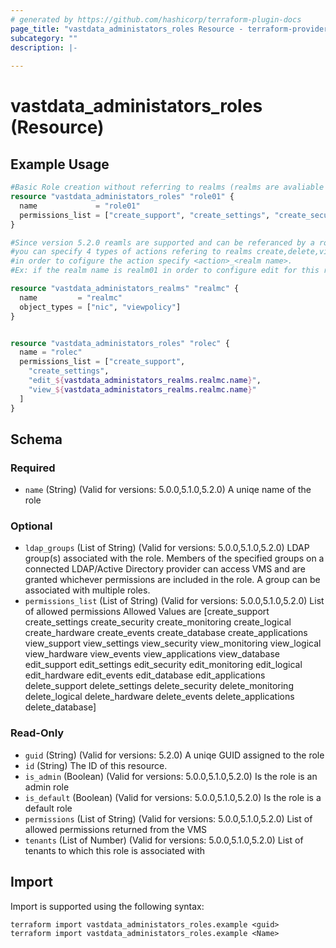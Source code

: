 ```yaml
---
# generated by https://github.com/hashicorp/terraform-plugin-docs
page_title: "vastdata_administators_roles Resource - terraform-provider-vastdata"
subcategory: ""
description: |-
  
---
```


# vastdata_administators_roles (Resource)



## Example Usage

```terraform
#Basic Role creation without referring to realms (realms are avaliable from version 5.2.0).
resource "vastdata_administators_roles" "role01" {
  name             = "role01"
  permissions_list = ["create_support", "create_settings", "create_security", "create_monitoring", "create_logical", "create_hardware"]
}

#Since version 5.2.0 reamls are supported and can be referanced by a role
#you can specify 4 types of actions refering to realms create,delete,view,edit
#in order to cofigure the action specify <action>_<realm name>.
#Ex: if the realm name is realm01 in order to configure edit for this realm add the following to the permissions_list attribute edit_realm01

resource "vastdata_administators_realms" "realmc" {
  name         = "realmc"
  object_types = ["nic", "viewpolicy"]
}


resource "vastdata_administators_roles" "rolec" {
  name = "rolec"
  permissions_list = ["create_support",
    "create_settings",
    "edit_${vastdata_administators_realms.realmc.name}",
    "view_${vastdata_administators_realms.realmc.name}"
  ]
}
```

<!-- schema generated by tfplugindocs -->
## Schema

### Required

- `name` (String) (Valid for versions: 5.0.0,5.1.0,5.2.0) A uniqe name of the role

### Optional

- `ldap_groups` (List of String) (Valid for versions: 5.0.0,5.1.0,5.2.0) LDAP group(s) associated with the role. Members of the specified groups on a connected LDAP/Active Directory provider can access VMS and are granted whichever permissions are included in the role. A group can be associated with multiple roles.
- `permissions_list` (List of String) (Valid for versions: 5.0.0,5.1.0,5.2.0) List of allowed permissions Allowed Values are [create_support create_settings create_security create_monitoring create_logical create_hardware create_events create_database create_applications view_support view_settings view_security view_monitoring view_logical view_hardware view_events view_applications view_database edit_support edit_settings edit_security edit_monitoring edit_logical edit_hardware edit_events edit_database edit_applications delete_support delete_settings delete_security delete_monitoring delete_logical delete_hardware delete_events delete_applications delete_database]

### Read-Only

- `guid` (String) (Valid for versions: 5.2.0) A uniqe GUID assigned to the role
- `id` (String) The ID of this resource.
- `is_admin` (Boolean) (Valid for versions: 5.0.0,5.1.0,5.2.0) Is the role is an admin role
- `is_default` (Boolean) (Valid for versions: 5.0.0,5.1.0,5.2.0) Is the role is a default role
- `permissions` (List of String) (Valid for versions: 5.0.0,5.1.0,5.2.0) List of allowed permissions returned from the VMS
- `tenants` (List of Number) (Valid for versions: 5.0.0,5.1.0,5.2.0) List of tenants to which this role is associated with

## Import

Import is supported using the following syntax:

```shell
terraform import vastdata_administators_roles.example <guid>
terraform import vastdata_administators_roles.example <Name>
```
